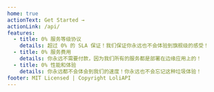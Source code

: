 ```yaml
---
home: true
actionText: Get Started →
actionLink: /api/
features:
  - title: 0% 服务等级协议
    details: 超过 0% 的 SLA 保证！我们保证你永远也不会体验到旗舰级的感受！
  - title: 0% 服务费用
    details: 你永远不需要付款，因为我们所有的服务都是部署在边缘应用上的！
  - title: 0% 性能和体验
    details: 你永远都不会体会到我们的速度！你永远也不会忘记这种垃圾体验！
footer: MIT Licensed | Copyright LoliAPI
---
```

